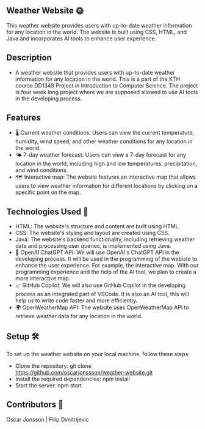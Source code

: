## Weather Website 🌞
This weather website provides users with up-to-date weather information for any location in the world. The website is built using CSS, HTML, and Java and incorporates AI tools to enhance user experience.

## Description
* A weather website that provides users with up-to-date weather information for any location in the world. This is a part of the KTH course DD1349 Project in Introduction to Computer Science. The project is four week long project where we are supposed allowed to use AI tools in the developing process. 

## Features
* 🌡️ Current weather conditions: Users can view the current temperature, humidity, wind speed, and other weather conditions for any location in the world.
* 🌤️ 7-day weather forecast: Users can view a 7-day forecast for any location in the world, including high and low temperatures, precipitation, and wind conditions.
* 🗺️ Interactive map: The website features an interactive map that allows users to view weather information for different locations by clicking on a specific point on the map.

## Technologies Used 🚀
* HTML: The website's structure and content are built using HTML.
* CSS: The website's styling and layout are created using CSS.
* Java: The website's backend functionality, including retrieving weather data and processing user queries, is implemented using Java.
* 💬 OpenAI ChatGPT API: We will use OpenAI's ChatGPT API in the developing process. It will be used in the programming of the webiste to enhance the user experience. For example, the interactive map. With our programming experience and the help of the AI tool, we plan to create a more interactive map.
* 📈 GitHub Copilot: We will also use GitHub Copilot in the developing process as an integrated part of VSCode. It is also an AI tool, this will help us to write code faster and more efficiently.
* 🌍 OpenWeatherMap API: The website uses OpenWeatherMap API to retrieve weather data for any location in the world.

## Setup 🛠️
To set up the weather website on your local machine, follow these steps:

* Clone the repository: git clone https://github.com/oscarjonssson/weather-website.git
* Install the required dependencies: npm install
* Start the server: npm start

## Contributors 🤝
Oscar Jonsson | Filip Dimitrijevic